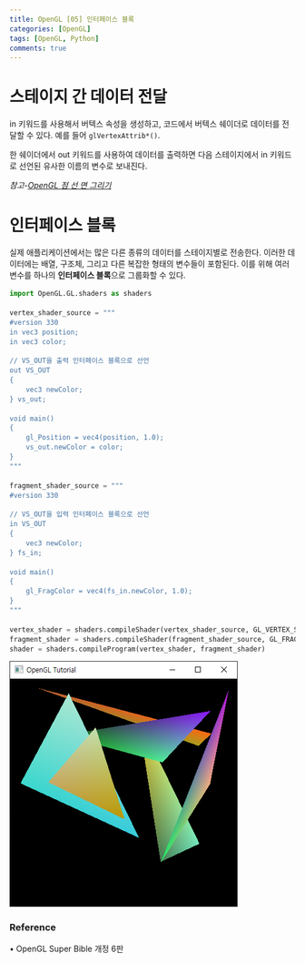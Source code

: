 ```yaml
---
title: OpenGL [05] 인터페이스 블록
categories: [OpenGL]
tags: [OpenGL, Python]
comments: true
---
```


# 스테이지 간 데이터 전달

in 키워드를 사용해서 버텍스 속성을 생성하고, 코드에서 버텍스 쉐이더로 데이터를 전달할 수 있다. 예를 들어 `glVertexAttrib*()`.

한 쉐이더에서 out 키워드를 사용하여 데이터를 출력하면 다음 스테이지에서 in 키워드로 선언된 유사한 이름의 변수로 보내진다.

_참고-[OpenGL 점 선 면 그리기](./2023-04-12-OpenGL-03-sec.md)_

# 인터페이스 블록

실제 애플리케이션에서는 많은 다른 종류의 데이터를 스테이지별로 전송한다. 이러한 데이터에는 배열, 구조체, 그리고 다른 복잡한 형태의 변수들이 포함된다. 이를 위해 여러 변수를 하나의 **인터페이스 블록**으로 그룹화할 수 있다.

```python
import OpenGL.GL.shaders as shaders

vertex_shader_source = """
#version 330
in vec3 position;
in vec3 color;

// VS_OUT을 출력 인터페이스 블록으로 선언
out VS_OUT
{
    vec3 newColor;
} vs_out;

void main()
{
    gl_Position = vec4(position, 1.0);
    vs_out.newColor = color;
}
"""

fragment_shader_source = """
#version 330

// VS_OUT을 입력 인터페이스 블록으로 선언
in VS_OUT
{
    vec3 newColor;
} fs_in;

void main()
{
    gl_FragColor = vec4(fs_in.newColor, 1.0);
}
"""

vertex_shader = shaders.compileShader(vertex_shader_source, GL_VERTEX_SHADER)
fragment_shader = shaders.compileShader(fragment_shader_source, GL_FRAGMENT_SHADER)
shader = shaders.compileProgram(vertex_shader, fragment_shader)
```

![gl_interface_block](/assets/img/post/gl_interface_block.png)

### Reference

• OpenGL Super Bible 개정 6판
